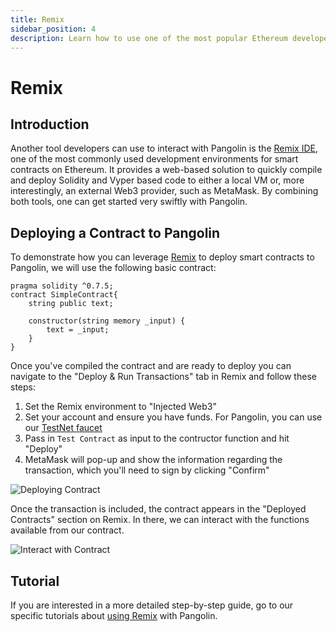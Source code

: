 ```yaml
---
title: Remix
sidebar_position: 4
description: Learn how to use one of the most popular Ethereum developer tools, the Remix IDE, to interact with Pangolin.
---
```


# Remix

## Introduction

Another tool developers can use to interact with Pangolin is the [Remix IDE](https://remix.ethereum.org/), one of the most commonly used development environments for smart contracts on Ethereum. It provides a web-based solution to quickly compile and deploy Solidity and Vyper based code to either a local VM or, more interestingly, an external Web3 provider, such as MetaMask. By combining both tools, one can get started very swiftly with Pangolin.

## Deploying a Contract to Pangolin

To demonstrate how you can leverage [Remix](https://remix.ethereum.org/) to deploy smart contracts to Pangolin, we will use the following basic contract:

```solidity
pragma solidity ^0.7.5;
contract SimpleContract{
    string public text;

    constructor(string memory _input) {
        text = _input;
    }
}
```

Once you've compiled the contract and are ready to deploy you can navigate to the "Deploy & Run Transactions" tab in Remix and follow these steps:

1. Set the Remix environment to "Injected Web3"
2. Set your account and ensure you have funds. For Pangolin, you can use our [TestNet faucet](/builders/get-started/darwinia-pangolin/#pangolin-faucet-official/)
3. Pass in `Test Contract` as input to the contructor function and hit "Deploy"
4. MetaMask will pop-up and show the information regarding the transaction, which you'll need to sign by clicking "Confirm"

![Deploying Contract](/images/remix/integrations-remix-1.png)

Once the transaction is included, the contract appears in the "Deployed Contracts" section on Remix. In there, we can interact with the functions available from our contract.

![Interact with Contract](/images/remix/integrations-remix-2.png)

## Tutorial

If you are interested in a more detailed step-by-step guide, go to our specific tutorials about [using Remix](/builders/interact/remix/) with Pangolin.
